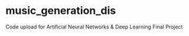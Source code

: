 # music_generation_dis
Code upload for Artificial Neural Networks &amp; Deep Learning Final Project
